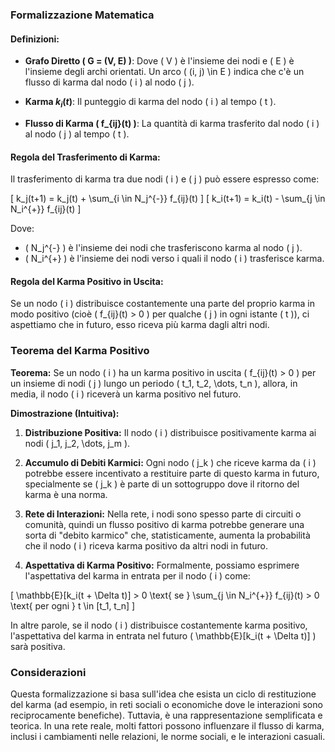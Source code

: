 ### Formalizzazione Matematica

#### Definizioni:
- **Grafo Diretto \( G = (V, E) \)**: Dove \( V \) è l'insieme dei nodi e \( E \) è l'insieme degli archi orientati. Un arco \( (i, j) \in E \) indica che c'è un flusso di karma dal nodo \( i \) al nodo \( j \).
  
- **Karma $k_i(t)$**: Il punteggio di karma del nodo \( i \) al tempo \( t \).

- **Flusso di Karma \( f_{ij}(t) \)**: La quantità di karma trasferito dal nodo \( i \) al nodo \( j \) al tempo \( t \).

#### Regola del Trasferimento di Karma:
Il trasferimento di karma tra due nodi \( i \) e \( j \) può essere espresso come:

\[
k_j(t+1) = k_j(t) + \sum_{i \in N_j^{-}} f_{ij}(t)
\]
\[
k_i(t+1) = k_i(t) - \sum_{j \in N_i^{+}} f_{ij}(t)
\]

Dove:
- \( N_j^{-} \) è l'insieme dei nodi che trasferiscono karma al nodo \( j \).
- \( N_i^{+} \) è l'insieme dei nodi verso i quali il nodo \( i \) trasferisce karma.

#### Regola del Karma Positivo in Uscita:
Se un nodo \( i \) distribuisce costantemente una parte del proprio karma in modo positivo (cioè \( f_{ij}(t) > 0 \) per qualche \( j \) in ogni istante \( t \)), ci aspettiamo che in futuro, esso riceva più karma dagli altri nodi.

### Teorema del Karma Positivo

**Teorema:**
Se un nodo \( i \) ha un karma positivo in uscita \( f_{ij}(t) > 0 \) per un insieme di nodi \( j \) lungo un periodo \( t_1, t_2, \dots, t_n \), allora, in media, il nodo \( i \) riceverà un karma positivo nel futuro.

**Dimostrazione (Intuitiva):**

1. **Distribuzione Positiva:** Il nodo \( i \) distribuisce positivamente karma ai nodi \( j_1, j_2, \dots, j_m \).
  
2. **Accumulo di Debiti Karmici:** Ogni nodo \( j_k \) che riceve karma da \( i \) potrebbe essere incentivato a restituire parte di questo karma in futuro, specialmente se \( j_k \) è parte di un sottogruppo dove il ritorno del karma è una norma.

3. **Rete di Interazioni:** Nella rete, i nodi sono spesso parte di circuiti o comunità, quindi un flusso positivo di karma potrebbe generare una sorta di "debito karmico" che, statisticamente, aumenta la probabilità che il nodo \( i \) riceva karma positivo da altri nodi in futuro.

4. **Aspettativa di Karma Positivo:** Formalmente, possiamo esprimere l'aspettativa del karma in entrata per il nodo \( i \) come:

\[
\mathbb{E}[k_i(t + \Delta t)] > 0 \text{ se } \sum_{j \in N_i^{+}} f_{ij}(t) > 0 \text{ per ogni } t \in [t_1, t_n]
\]

In altre parole, se il nodo \( i \) distribuisce costantemente karma positivo, l'aspettativa del karma in entrata nel futuro \( \mathbb{E}[k_i(t + \Delta t)] \) sarà positiva.

### Considerazioni
Questa formalizzazione si basa sull'idea che esista un ciclo di restituzione del karma (ad esempio, in reti sociali o economiche dove le interazioni sono reciprocamente benefiche). Tuttavia, è una rappresentazione semplificata e teorica. In una rete reale, molti fattori possono influenzare il flusso di karma, inclusi i cambiamenti nelle relazioni, le norme sociali, e le interazioni casuali.
